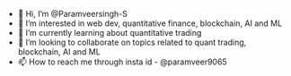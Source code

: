 - 👋 Hi, I’m @Paramveersingh-S
- 👀 I’m interested in web dev, quantitative finance, blockchain, AI and ML
- 🌱 I’m currently learning about quantitative trading
- 💞️ I’m looking to collaborate on topics related to quant trading, blockchain, AI and ML
- 📫 How to reach me through insta id - @paramveer9065

<!---
Paramveersingh-S/Paramveersingh-S is a ✨ special ✨ repository because its `README.md` (this file) appears on your GitHub profile.
You can click the Preview link to take a look at your changes.
--->
